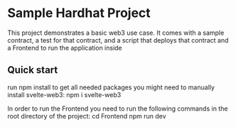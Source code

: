 # Sample Hardhat Project

This project demonstrates a basic web3 use case. It comes with a sample contract, a test for that contract, and a script that deploys that contract and a Frontend to run the application inside

## Quick start
run npm install to get all needed packages 
you might need to manually install svelte-web3: npm i svelte-web3

In order to run the Frontend you need to run the following commands in the root directory of the project:
cd Frontend
npm run dev

```
